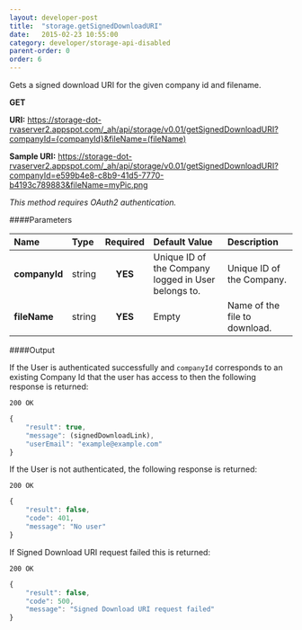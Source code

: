 ```yaml
---
layout: developer-post
title:  "storage.getSignedDownloadURI"
date:   2015-02-23 10:55:00
category: developer/storage-api-disabled
parent-order: 0
order: 6
---
```


Gets a signed download URI for the given company id and filename.

**GET**

**URI:** https://storage-dot-rvaserver2.appspot.com/_ah/api/storage/v0.01/getSignedDownloadURI?companyId={companyId}&fileName=(fileName)

**Sample URI:** https://storage-dot-rvaserver2.appspot.com/_ah/api/storage/v0.01/getSignedDownloadURI?companyId=e599b4e8-c8b9-41d5-7770-b4193c789883&fileName=myPic.png

*This method requires OAuth2 authentication.*

####Parameters

| Name    | Type   | Required | Default Value | Description |
|:--------|:-------|:--------:|:--------------|:------------|
| **companyId**  | string |  **YES**  | Unique ID of the Company logged in User belongs to. | Unique ID of the Company. |
| **fileName**  | string |  **YES**  | Empty | Name of the file to download. |

####Output

If the User is authenticated successfully and `companyId` corresponds to an existing Company Id that the user has access to then the following response is returned:

```200 OK```

```javascript
{
    "result": true,
    "message": (signedDownloadLink),
    "userEmail": "example@example.com"
}

```

If the User is not authenticated, the following response is returned:

```200 OK```

```javascript
{
    "result": false,
    "code": 401,
    "message": "No user"
}
```

If Signed Download URI request failed this is returned:

```200 OK```

```javascript
{
    "result": false,
    "code": 500,
    "message": "Signed Download URI request failed"
}

```